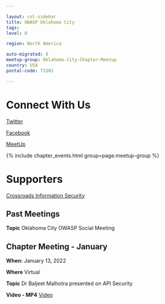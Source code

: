 ```yaml
---

layout: col-sidebar
title: OWASP Oklahoma City
tags: 
level: 0

region: North America

auto-migrated: 0
meetup-group: Oklahoma-City-Chapter-Meetup
country: USA
postal-code: 73101

---
```

# Connect With Us

[Twitter](https://twitter.com/okcowasp)

[Facebook](https://www.facebook.com/OWASP-Oklahoma-City-205772803482139)


[MeetUp](https://www.meetup.com/Oklahoma-City-Chapter-Meetup/)

{% include chapter_events.html group=page.meetup-group %}

# Supporters

[Crossroads Information Security](https://www.crossroadsinfosec.com)

## Past Meetings

**Topic** Oklahoma City OWASP Social Meeting

## Chapter Meeting - January

**When:** January 13, 2022

**Where** Virtual

**Topic** Dr Baljeet Malhotra presented on API Security

**Video - MP4** [Video](https://drive.google.com/file/d/1bnICucz-6ICfMDx8kXfyHY-k3KrL6LHL/view?usp=sharing)


